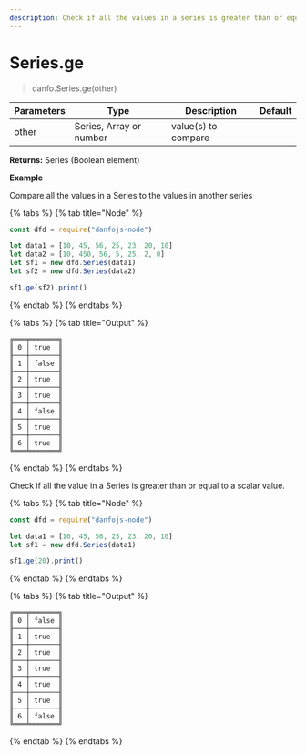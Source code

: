 ```yaml
---
description: Check if all the values in a series is greater than or equal a value
---
```


# Series.ge

> danfo.Series.ge(other)&#x20;

| Parameters | Type                    | Description         | Default |
| ---------- | ----------------------- | ------------------- | ------- |
| other      | Series, Array or number | value(s) to compare |         |

**Returns:** Series (Boolean element)

**Example**

Compare all the values in a Series to the values in another series

{% tabs %}
{% tab title="Node" %}
```javascript
const dfd = require("danfojs-node")

let data1 = [10, 45, 56, 25, 23, 20, 10]
let data2 = [10, 450, 56, 5, 25, 2, 0]
let sf1 = new dfd.Series(data1)
let sf2 = new dfd.Series(data2)

sf1.ge(sf2).print()
```
{% endtab %}
{% endtabs %}

{% tabs %}
{% tab title="Output" %}
```
╔═══╤═══════╗
║ 0 │ true  ║
╟───┼───────╢
║ 1 │ false ║
╟───┼───────╢
║ 2 │ true  ║
╟───┼───────╢
║ 3 │ true  ║
╟───┼───────╢
║ 4 │ false ║
╟───┼───────╢
║ 5 │ true  ║
╟───┼───────╢
║ 6 │ true  ║
╚═══╧═══════╝
```
{% endtab %}
{% endtabs %}

Check if all the value in a Series is greater than or equal to a scalar value.

{% tabs %}
{% tab title="Node" %}
```javascript
const dfd = require("danfojs-node")

let data1 = [10, 45, 56, 25, 23, 20, 10]
let sf1 = new dfd.Series(data1)

sf1.ge(20).print()
```
{% endtab %}
{% endtabs %}

{% tabs %}
{% tab title="Output" %}
```
╔═══╤═══════╗
║ 0 │ false ║
╟───┼───────╢
║ 1 │ true  ║
╟───┼───────╢
║ 2 │ true  ║
╟───┼───────╢
║ 3 │ true  ║
╟───┼───────╢
║ 4 │ true  ║
╟───┼───────╢
║ 5 │ true  ║
╟───┼───────╢
║ 6 │ false ║
╚═══╧═══════╝
```
{% endtab %}
{% endtabs %}
